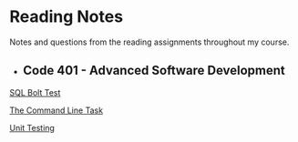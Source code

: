 # Reading Notes
Notes and questions from the reading assignments throughout my course.

- ## Code 401 - Advanced Software Development


[SQL Bolt Test](/SQl/README.md)

[The Command Line Task](/CL/README.md)

[Unit Testing](/Unit-Testing/README.md)
